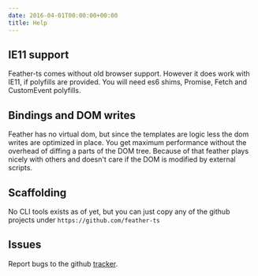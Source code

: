 ```yaml
---
date: 2016-04-01T00:00:00+00:00
title: Help
---
```


## IE11 support
Feather-ts comes without old browser support. However it does work
with IE11, if polyfills are provided. You will need es6 shims,
Promise, Fetch and CustomEvent polyfills.

## Bindings and DOM writes
Feather has no virtual dom, but since the templates are logic less
the dom writes are optimized in place. You get maximum performance
without the overhead of diffing a parts of the DOM tree. 
Because of that feather plays nicely with others and doesn't care if 
the DOM is modified by external scripts.

## Scaffolding
No CLI tools exists as of yet, but you can just copy any of the 
github projects under `https://github.com/feather-ts`

## Issues
Report bugs to the github [tracker](https://github.com/feather-ts/feather/issues).
